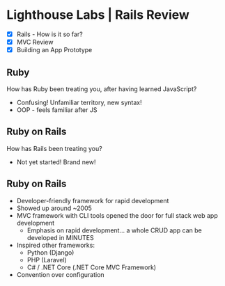 # Lighthouse Labs | Rails Review

* [X] Rails - How is it so far?
* [X] MVC Review
* [X] Building an App Prototype

## Ruby

How has Ruby been treating you, after having learned JavaScript?

* Confusing! Unfamiliar territory, new syntax!
* OOP - feels familiar after JS

## Ruby on Rails

How has Rails been treating you?

* Not yet started! Brand new!

## Ruby on Rails

* Developer-friendly framework for rapid development
* Showed up around ~2005
* MVC framework with CLI tools opened the door for full stack web app development
  * Emphasis on rapid development... a whole CRUD app can be developed in MINUTES
* Inspired other frameworks:
  * Python (Django)
  * PHP (Laravel)
  * C# / .NET Core (.NET Core MVC Framework)
* Convention over configuration


